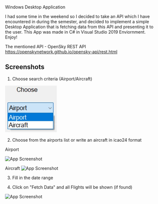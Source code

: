 
Windows Desktop Application

I had some time in the weekend so I decided to take an API which I have encountered in during the semester, and decided to implement a simple Desktop Application that is fetching data from this API and presenting it to the user.
This App was made in C# in Visual Studio 2019 Enviornment.
Enjoy!

The mentioned API - OpenSky REST API
https://openskynetwork.github.io/opensky-api/rest.html



## Screenshots

1. Choose search criteria (Airport/Aircraft)

![App Screenshot](./Images/choice.jpg)

2. Choose from the airports list or write an aircraft in icao24 format

Airport

![App Screenshot](https://imgtr.ee/images/2023/07/15/418e89a51bc520ebc1727086759c7b55.jpeg)

Aircraft
![App Screenshot](https://imgtr.ee/images/2023/07/15/e6cfc0a218ae0f337c094b784a783636.jpeg)

3. Fill in the date range

4. Click on "Fetch Data" and all Flights will be shown (if found)

![App Screenshot](https://imgtr.ee/images/2023/07/15/b480d687c132a0b9bcf7b9b8a1c90211.jpeg)
